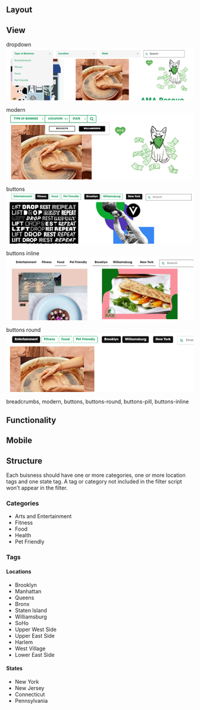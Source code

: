 ## Layout

## View

dropdown
![dropdown](./img/dropdown.png)

modern
![modern](./img/modern.png)

buttons
![buttons](./img/buttons.png)

buttons inline
![buttons inline](./img/buttons-inline.png)

buttons round
![buttons round](./img/buttons-round.png)

breadcrumbs, modern, buttons, buttons-round, buttons-pill, buttons-inline

###

## Functionality

## Mobile

## Structure

Each buisness should have one or more categories, one or more location tags and one state tag. A tag or category not included in the filter script won't appear in the filter.

### Categories

- Arts and Entertainment
- Fitness
- Food
- Health
- Pet Friendly

### Tags

#### Locations

- Brooklyn
- Manhattan
- Queens
- Bronx
- Staten Island
- Williamsburg
- SoHo
- Upper West Side
- Upper East Side
- Harlem
- West Village
- Lower East Side

#### States

- New York
- New Jersey
- Connecticut
- Pennsylvania
